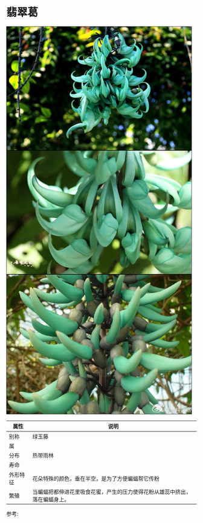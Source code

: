 # 翡翠葛

![](01.jpg)

|属性|说明|
| ---- | ---- |
| 别称| 绿玉藤|
| 属||
| 分布| 热带雨林|
| 寿命||
| 外形特征| 花朵特殊的颜色，垂在半空，是为了方便蝙蝠帮它传粉|
| 繁殖| 当蝙蝠把都伸进花里吸食花蜜，产生的压力使得花粉从雄蕊中挤出，落在蝙蝠身上。|

参考:
